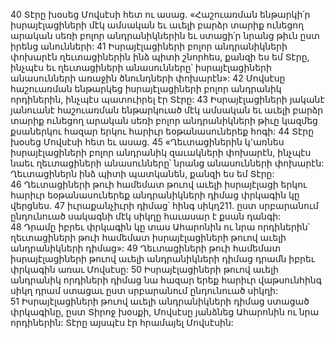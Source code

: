 40 Տէրը խօսեց Մովսէսի հետ ու ասաց. «Հաշուառման ենթարկի՛ր իսրայէլացիների մէկ ամսական եւ աւելի բարձր տարիք ունեցող արական սեռի բոլոր անդրանիկներին եւ ստացի՛ր նրանց թիւն ըստ իրենց անունների: 41 Իսրայէլացիների բոլոր անդրանիկների փոխարէն ղեւտացիներին ինձ պիտի շնորհես, քանզի ես եմ Տէրը, ինչպէս եւ ղեւտացիների անասունները՝ իսրայէլացիների անասունների առաջին ծնունդների փոխարէն»: 42 Մովսէսը հաշուառման ենթարկեց իսրայէլացիների բոլոր անդրանիկ որդիներին, ինչպէս պատուիրել էր Տէրը: 43 Իսրայէլացիների յականէ յանուանէ հաշուառման ենթարկուած մէկ ամսական եւ աւելի բարձր տարիք ունեցող արական սեռի բոլոր անդրանիկների թիւը կազմեց քսաներկու հազար երկու հարիւր եօթանասուներեք հոգի: 44 Տէրը խօսեց Մովսէսի հետ եւ ասաց. 45 «Ղեւտացիներին կ՚առնես իսրայէլացիների բոլոր անդրանիկ զաւակների փոխարէն, ինչպէս նաեւ ղեւտացիների անասունները՝ նրանց անասունների փոխարէն: Ղեւտացիներն ինձ պիտի պատկանեն, քանզի ես եմ Տէրը: 46 Ղեւտացիների թուի համեմատ թուով աւելի իսրայէլացի երկու հարիւր եօթանասուներեք անդրանիկների դիմաց փրկագին կը վերցնես. 47 իւրաքանչիւրի դիմաց՝ հինգ սիկղ211. ըստ սրբարանում ընդունուած սակագնի մէկ սիկղը հաւասար է քսան դանգի: 48 Դրամը իբրեւ փրկագին կը տաս Ահարոնին ու նրա որդիներին՝ ղեւտացիների թուի համեմատ իսրայէլացիների թուով աւելի անդրանիկների դիմաց»: 49 Ղեւտացիների թուի համեմատ իսրայէլացիների թուով աւելի անդրանիկների դիմաց դրամն իբրեւ փրկագին առաւ Մովսէսը: 50 Իսրայէլացիների թուով աւելի անդրանիկ որդիների դիմաց նա հազար երեք հարիւր վաթսունհինգ սիկղ դրամ ստացաւ ըստ սրբարանում ընդունուած սիկղի: 51 Իսրայէլացիների թուով աւելի անդրանիկների դիմաց ստացած փրկագինը, ըստ Տիրոջ խօսքի, Մովսէսը յանձնեց Ահարոնին ու նրա որդիներին: Տէրը այսպէս էր հրամայել Մովսէսին:
